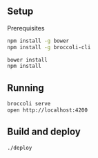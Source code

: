 ## Setup

Prerequisites

```sh
npm install -g bower
npm install -g broccoli-cli
```

```sh
bower install
npm install
```

## Running

```sh
broccoli serve
open http://localhost:4200
```

## Build and deploy


```sh
./deploy
```
